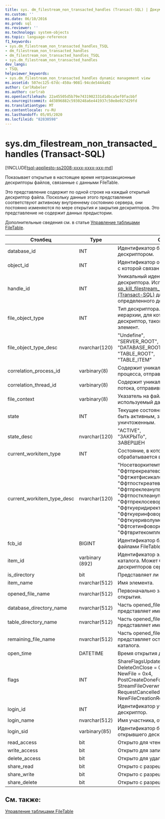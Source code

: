 ```yaml
---
title: sys. dm_filestream_non_transacted_handles (Transact-SQL) | Документация Майкрософт
ms.custom: ''
ms.date: 06/10/2016
ms.prod: sql
ms.reviewer: ''
ms.technology: system-objects
ms.topic: language-reference
f1_keywords:
- sys.dm_filestream_non_transacted_handles_TSQL
- dm_filestream_non_transacted_handles
- dm_filestream_non_transacted_handles_TSQL
- sys.dm_filestream_non_transacted_handles
dev_langs:
- TSQL
helpviewer_keywords:
- sys.dm_filestream_non_transacted_handles dynamic management view
ms.assetid: 507ec125-67dc-450a-9081-94cde5444a92
author: CarlRabeler
ms.author: carlrab
ms.openlocfilehash: 22a45505d5b79e7431902331d1dbca5ef0facbbf
ms.sourcegitcommit: 4d3896882c5930248a6e441937c50e8e027d29fd
ms.translationtype: MT
ms.contentlocale: ru-RU
ms.lasthandoff: 05/05/2020
ms.locfileid: "82830598"
---
```

# <a name="sysdm_filestream_non_transacted_handles-transact-sql"></a>sys.dm_filestream_non_transacted_handles (Transact-SQL)
[!INCLUDE[tsql-appliesto-ss2008-xxxx-xxxx-xxx-md](../../includes/tsql-appliesto-ss2008-xxxx-xxxx-xxx-md.md)]

  Показывает открытые в настоящее время нетранзакционные дескрипторы файлов, связанные с данными FileTable.  
  
 Это представление содержит по одной строке на каждый открытый дескриптор файла. Поскольку данные этого представления соответствуют активному внутреннему состоянию сервера, они постоянно изменяются по мере открытия и закрытия дескрипторов. Это представление не содержит данных предыстории.  
  
 Дополнительные сведения см. в статье [Управление таблицами FileTable](../../relational-databases/blob/manage-filetables.md).  
  
|**Столбец**|**Type**|**Описание**|  
|----------------|--------------|---------------------|  
|database_id|INT|Идентификатор базы данных, связанной с дескриптором.|  
|object_id|INT|Идентификатор объекта таблицы FileTable, с которой связан дескриптор.|  
|handle_id|INT|Уникальный идентификатор контекста дескриптора. Используется [sp_kill_filestream_non_transacted_handlesом &#40;Transact-SQL&#41;](../../relational-databases/system-stored-procedures/filestream-and-filetable-sp-kill-filestream-non-transacted-handles.md) для уничтожения определенного дескриптора.|  
|file_object_type|INT|Тип дескриптора. Он указывает уровень иерархии, для которого был открыт дескриптор, такой как база данных или элемент.|  
|file_object_type_desc|nvarchar(120)|"Undefine",<br />"SERVER_ROOT",<br />"DATABASE_ROOT",<br />"TABLE_ROOT",<br />"TABLE_ITEM"|  
|correlation_process_id|varbinary(8)|Содержит уникальный идентификатор для процесса, отправившего запрос.|  
|correlation_thread_id|varbinary(8)|Содержит уникальный идентификатор для потока, отправившего запрос.|  
|file_context|varbinary(8)|Указатель на файловый объект, используемый данным дескриптором.|  
|state|INT|Текущее состояние дескриптора. Может быть активным, закрытым или уничтоженным.|  
|state_desc|nvarchar(120)|"ACTIVE",<br />"ЗАКРЫТо",<br />ЗАВЕРШЕН|  
|current_workitem_type|INT|Состояние, в котором этот дескриптор обрабатывается в данный момент.|  
|current_workitem_type_desc|nvarchar(120)|"Носетворкитемтипе",<br />"Ффтпрекреатеворкитем",<br />"Ффтжетфисикалфиленамеворкитем",<br />"Ффтпосткреатеворкитем",<br />"Ффтпреклеанупворкитем",<br />"Ффтпостклеанупворкитем",<br />"Ффтпреклосеворкитем",<br />"Ффткуеридиректориворкитем",<br />"Ффткуеринфоворкитем",<br />"Ффткуериволумеинфоворкитем",<br />"Ффтсетинфоворкитем",<br />"Ффтвритекомплетионворкитем"|  
|fcb_id|BIGINT|Идентификатор блока управления файлами FileTable.|  
|item_id|varbinary (892)|Идентификатор элемента для файла или каталога. Может быть NULL для корневых дескрипторов сервера.|  
|is_directory|bit|Представляет ли собой каталог.|  
|item_name|nvarchar(512)|Имя элемента.|  
|opened_file_name|nvarchar(512)|Первоначально запрошенный путь для открытия.|  
|database_directory_name|nvarchar(512)|Часть opened_file_name, которая представляет имя каталога базы данных.|  
|table_directory_name|nvarchar(512)|Часть opened_file_name, которая представляет имя каталога таблицы.|  
|remaining_file_name|nvarchar(512)|Часть opened_file_name, которая представляет остальную часть имени каталога.|  
|open_time|DATETIME|Время открытия дескриптора.|  
|flags|INT|ShareFlagsUpdatedToFcb = 0x1,<br />DeleteOnClose = 0x2,<br />NewFile = 0x4,<br />PostCreateDoneForNewFile = 0x8,<br />StreamFileOverwritten = 0x10,<br />RequestCancelled = 0x20,<br />NewFileCreationRolledBack = 0x40|  
|login_id|INT|Идентификатор участника, открывшего дескриптор.|  
|login_name|nvarchar(512)|Имя участника, открывшего дескриптор.|  
|login_sid|varbinary(85)|Идентификатор безопасности участника, открывшего дескриптор.|  
|read_access|bit|Открыто для чтения.|  
|write_access|bit|Открыто для записи.|  
|delete_access|bit|Открыто для удаления.|  
|share_read|bit|Открыто с разрешением share_read.|  
|share_write|bit|Открыто с разрешением share_write.|  
|share_delete|bit|Открыто с разрешением share_delete.|  
  
## <a name="see-also"></a>См. также:  
 [Управление таблицами FileTable](../../relational-databases/blob/manage-filetables.md)  
  
  
